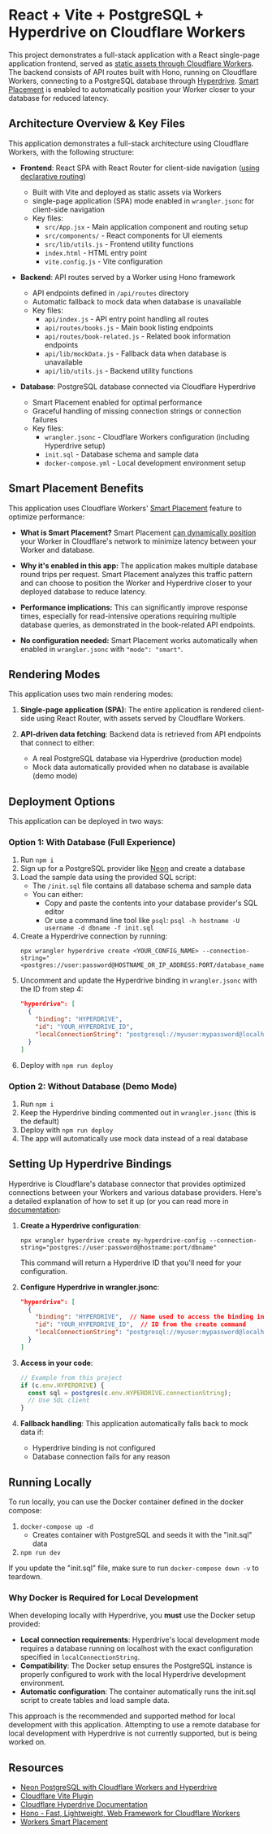# React + Vite + PostgreSQL + Hyperdrive on Cloudflare Workers

This project demonstrates a full-stack application with a React single-page application frontend, served as [static assets through Cloudflare Workers](https://developers.cloudflare.com/workers/static-assets/). The backend
consists of API routes built with Hono, running on Cloudflare Workers, connecting to a PostgreSQL database through [Hyperdrive](https://developers.cloudflare.com/hyperdrive/). [Smart Placement](https://developers.cloudflare.com/workers/configuration/smart-placement/) is enabled to
automatically position your Worker closer to your database for reduced latency.

## Architecture Overview & Key Files

This application demonstrates a full-stack architecture using Cloudflare Workers, with the following structure:

- **Frontend**: React SPA with React Router for client-side navigation ([using declarative routing](https://reactrouter.com/en/main/start/overview))
  - Built with Vite and deployed as static assets via Workers
  - single-page application (SPA) mode enabled in `wrangler.jsonc` for client-side navigation
  - Key files:
    - `src/App.jsx` - Main application component and routing setup
    - `src/components/` - React components for UI elements
    - `src/lib/utils.js` - Frontend utility functions
    - `index.html` - HTML entry point
    - `vite.config.js` - Vite configuration

- **Backend**: API routes served by a Worker using Hono framework
  - API endpoints defined in `/api/routes` directory
  - Automatic fallback to mock data when database is unavailable
  - Key files:
    - `api/index.js` - API entry point handling all routes
    - `api/routes/books.js` - Main book listing endpoints
    - `api/routes/book-related.js` - Related book information endpoints
    - `api/lib/mockData.js` - Fallback data when database is unavailable
    - `api/lib/utils.js` - Backend utility functions

- **Database**: PostgreSQL database connected via Cloudflare Hyperdrive
  - Smart Placement enabled for optimal performance
  - Graceful handling of missing connection strings or connection failures
  - Key files:
    - `wrangler.jsonc` - Cloudflare Workers configuration (including Hyperdrive setup)
    - `init.sql` - Database schema and sample data
    - `docker-compose.yml` - Local development environment setup

## Smart Placement Benefits

This application uses Cloudflare Workers' [Smart Placement](https://developers.cloudflare.com/workers/configuration/smart-placement/) feature to optimize performance:

- **What is Smart Placement?** Smart Placement [can dynamically position](https://developers.cloudflare.com/workers/configuration/smart-placement/#understand-how-smart-placement-works) your Worker in Cloudflare's network to minimize latency between your Worker and database.

- **Why it's enabled in this app:** The application makes multiple database round trips per request. Smart Placement analyzes this traffic pattern and can choose to position the Worker and Hyperdrive closer to your deployed database to reduce latency.

- **Performance implications:** This can significantly improve response times, especially for read-intensive operations requiring multiple database queries, as demonstrated in the book-related API endpoints.

- **No configuration needed:** Smart Placement works automatically when enabled in `wrangler.jsonc` with `"mode": "smart"`.

## Rendering Modes

This application uses two main rendering modes:

1. **Single-page application (SPA)**: The entire application is rendered client-side using React Router, with assets served by Cloudflare Workers.

2. **API-driven data fetching**: Backend data is retrieved from API endpoints that connect to either:
   - A real PostgreSQL database via Hyperdrive (production mode)
   - Mock data automatically provided when no database is available (demo mode)

## Deployment Options

This application can be deployed in two ways:

### Option 1: With Database (Full Experience)

1. Run `npm i`
2. Sign up for a PostgreSQL provider like [Neon](https://neon.tech) and create a database
3. Load the sample data using the provided SQL script:
   - The `/init.sql` file contains all database schema and sample data
   - You can either:
     - Copy and paste the contents into your database provider's SQL editor
     - Or use a command line tool like `psql`: `psql -h hostname -U username -d dbname -f init.sql`
4. Create a Hyperdrive connection by running:
   ```
   npx wrangler hyperdrive create <YOUR_CONFIG_NAME> --connection-string="<postgres://user:password@HOSTNAME_OR_IP_ADDRESS:PORT/database_name>"
   ```
5. Uncomment and update the Hyperdrive binding in `wrangler.jsonc` with the ID from step 4:
   ```json
   "hyperdrive": [
     {
       "binding": "HYPERDRIVE",
       "id": "YOUR_HYPERDRIVE_ID",
       "localConnectionString": "postgresql://myuser:mypassword@localhost:5432/mydatabase"
     }
   ]
   ```
6. Deploy with `npm run deploy`

### Option 2: Without Database (Demo Mode)

1. Run `npm i`
2. Keep the Hyperdrive binding commented out in `wrangler.jsonc` (this is the default)
3. Deploy with `npm run deploy`
4. The app will automatically use mock data instead of a real database

## Setting Up Hyperdrive Bindings

Hyperdrive is Cloudflare's database connector that provides optimized connections between your Workers and various database providers. Here's a detailed explanation of how to set it up (or you can read more in [documentation](https://developers.cloudflare.com/hyperdrive/configuration/connect-to-postgres/):

1. **Create a Hyperdrive configuration**:

   ```
   npx wrangler hyperdrive create my-hyperdrive-config --connection-string="postgres://user:password@hostname:port/dbname"
   ```

   This command will return a Hyperdrive ID that you'll need for your configuration.

2. **Configure Hyperdrive in wrangler.jsonc**:

   ```json
   "hyperdrive": [
     {
       "binding": "HYPERDRIVE",  // Name used to access the binding in your code
       "id": "YOUR_HYPERDRIVE_ID",  // ID from the create command
       "localConnectionString": "postgresql://myuser:mypassword@localhost:5432/mydatabase"  // Local dev connection
     }
   ]
   ```

3. **Access in your code**:

   ```javascript
   // Example from this project
   if (c.env.HYPERDRIVE) {
     const sql = postgres(c.env.HYPERDRIVE.connectionString);
     // Use SQL client
   }
   ```

4. **Fallback handling**: This application automatically falls back to mock data if:
   - Hyperdrive binding is not configured
   - Database connection fails for any reason

## Running Locally

To run locally, you can use the Docker container defined in the docker compose:

1. `docker-compose up -d`
   - Creates container with PostgreSQL and seeds it with the "init.sql" data
2. `npm run dev`

If you update the "init.sql" file, make sure to run `docker-compose down -v` to teardown.

### Why Docker is Required for Local Development

When developing locally with Hyperdrive, you **must** use the Docker setup provided:

- **Local connection requirements**: Hyperdrive's local development mode requires a database running on localhost with the exact configuration specified in `localConnectionString`.
- **Compatibility**: The Docker setup ensures the PostgreSQL instance is properly configured to work with the local Hyperdrive development environment.
- **Automatic configuration**: The container automatically runs the init.sql script to create tables and load sample data.

This approach is the recommended and supported method for local development with this application. Attempting to use a remote database for local development with Hyperdrive is not currently supported, but is being worked on.

## Resources

- [Neon PostgreSQL with Cloudflare Workers and Hyperdrive](https://developers.cloudflare.com/hyperdrive/examples/neon/)
- [Cloudflare Vite Plugin](https://www.npmjs.com/package/@cloudflare/vite-plugin)
- [Cloudflare Hyperdrive Documentation](https://developers.cloudflare.com/hyperdrive/get-started/)
- [Hono - Fast, Lightweight, Web Framework for Cloudflare Workers](https://hono.dev/docs/getting-started/cloudflare-workers)
- [Workers Smart Placement](https://developers.cloudflare.com/workers/configuration/smart-placement/)
